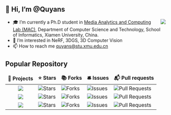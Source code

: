 ## 👋 Hi, I’m @Quyans
<img align="right" src="https://github-readme-stats.vercel.app/api?username=Quyans&show_icons=true&bg_color=ffffff&text_color=718096&theme=cobalt&hide_title=true" />

- 🎓 I’m currently a Ph.D student in [Media Analytics and Computing Lab (MAC)](https://mac.xmu.edu.cn/), Department of Computer Science and Technology, School of Informatics, Xiamen University, China.
- 👀 I’m interested in NeRF, 3DGS, 3D Computer Vision
- 📫 How to reach me quyans@stu.xmu.edu.cn

<!---
Quyans/Quyans is a ✨ special ✨ repository because its `README.md` (this file) appears on your GitHub profile.
You can click the Preview link to take a look at your changes.
--->

## Popular Repository
<table>
  <thead align="center">
    <tr border: none;>
      <td><b>🎁 Projects</b></td>
      <td><b>⭐ Stars</b></td>
      <td><b>📚 Forks</b></td>
      <td><b>🛎 Issues</b></td>
      <td><b>📬 Pull requests</b></td>
    </tr>
  </thead>
  <tbody>
    <tr>
      <td align="center"><a href="https://github.com/Quyans/GOI-Hyperplane"><img src="https://github-readme-stats.vercel.app/api/pin/?username=Quyans&repo=GOI-Hyperplane" /></a></td>
      <td><img alt="Stars" src="https://img.shields.io/github/stars/Quyans/GOI-Hyperplane?style=flat-square&labelColor=343b41"/></td>
      <td><img alt="Forks" src="https://img.shields.io/github/forks/Quyans/GOI-Hyperplane?style=flat-square&labelColor=343b41"/></td>
      <td><img alt="Issues" src="https://img.shields.io/github/issues/Quyans/GOI-Hyperplane?style=flat-square&labelColor=343b41"/></td>
      <td><img alt="Pull Requests" src="https://img.shields.io/github/issues-pr/Quyans/GOI-Hyperplane?style=flat-square&labelColor=343b41"/></td>
    </tr>
    <tr>
      <td align="center"><a href="https://github.com/Quyans/SG-NeRF"><img src="https://github-readme-stats.vercel.app/api/pin/?username=Quyans&repo=SG-NeRF" /></a></td>
      <td><img alt="Stars" src="https://img.shields.io/github/stars/Quyans/SG-NeRF?style=flat-square&labelColor=343b41"/></td>
      <td><img alt="Forks" src="https://img.shields.io/github/forks/Quyans/SG-NeRF?style=flat-square&labelColor=343b41"/></td>
      <td><img alt="Issues" src="https://img.shields.io/github/issues/Quyans/SG-NeRF?style=flat-square&labelColor=343b41"/></td>
      <td><img alt="Pull Requests" src="https://img.shields.io/github/issues-pr/Quyans/SG-NeRF?style=flat-square&labelColor=343b41"/></td>
    </tr>
    <tr>
      <td align="center"><a href="https://github.com/Quyans/ARStudio"><img src="https://github-readme-stats.vercel.app/api/pin/?username=Quyans&repo=ARStudio" /></a></td>
      <td><img alt="Stars" src="https://img.shields.io/github/stars/Quyans/ARStudio?style=flat-square&labelColor=343b41"/></td>
      <td><img alt="Forks" src="https://img.shields.io/github/forks/Quyans/ARStudio?style=flat-square&labelColor=343b41"/></td>
      <td><img alt="Issues" src="https://img.shields.io/github/issues/Quyans/ARStudio?style=flat-square&labelColor=343b41"/></td>
      <td><img alt="Pull Requests" src="https://img.shields.io/github/issues-pr/Quyans/ARStudio?style=flat-square&labelColor=343b41"/></td>
    </tr>
  </tbody>
</table>
